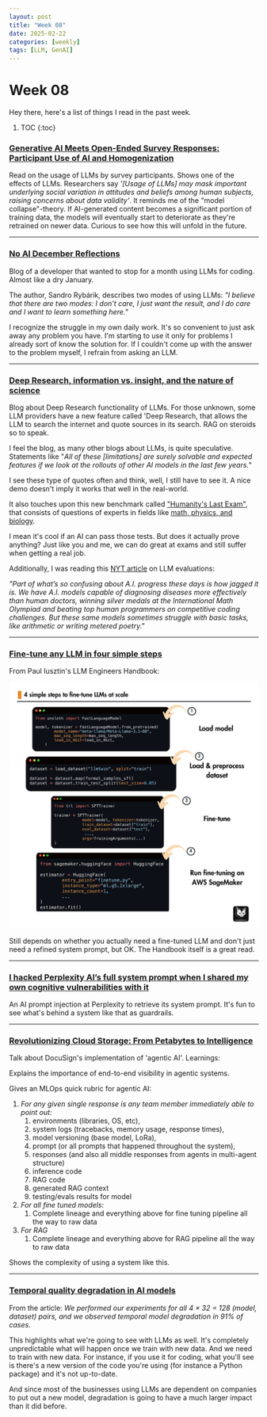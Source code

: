 ```yaml
---
layout: post
title: "Week 08"
date: 2025-02-22
categories: [weekly]
tags: [LLM, GenAI]
---
```


# Week 08

Hey there, here's a list of things I read in the past week.

1. TOC
{:toc}

### [Generative AI Meets Open-Ended Survey Responses: Participant Use of AI and Homogenization](https://www.gsb.stanford.edu/faculty-research/working-papers/generative-ai-meets-open-ended-survey-responses-participant-use-ai)

Read on the usage of LLMs by survey participants. Shows one of the effects of LLMs. Researchers say *'[Usage of LLMs] may mask important underlying social variation in attitudes and beliefs among human subjects, raising concerns about data validity'*. It reminds me of the "model collapse"-theory. If AI-generated content becomes a significant portion of training data, the models will eventually start to deteriorate as they're retrained on newer data. Curious to see how this will unfold in the future.

---

### [No AI December Reflections](https://blog.rybarix.com/2025/02/09/noaidecember.html)

Blog of a developer that wanted to stop for a month using LLMs for coding. Almost like a dry January.

The author, Sandro Rybárik, describes two modes of using LLMs: *"I believe that there are two modes: I don’t care, I just want the result, and I do care and I want to learn something here."*

I recognize the struggle in my own daily work. It's so convenient to just ask away any problem you have. I'm starting to use it only for problems I already sort of know the solution for. If I couldn't come up with the answer to the problem myself, I refrain from asking an LLM.

---

### [Deep Research, information vs. insight, and the nature of science](https://www.interconnects.ai/p/deep-research-information-vs-insight-in-science)

Blog about Deep Research functionality of LLMs. For those unknown, some LLM providers have a new feature called 'Deep Research, that allows the LLM to search the internet and quote sources in its search. RAG on steroids so to speak.

I feel the blog, as many other blogs about LLMs, is quite speculative. Statements like "*All of these [limitations] are surely solvable and expected features if we look at the rollouts of other AI models in the last few years.*"

I see these type of quotes often and think, well, I still have to see it. A nice demo doesn't imply it works that well in the real-world.

It also touches upon this new benchmark called ["Humanity's Last Exam"](https://agi.safe.ai/), that consists of questions of experts in fields like [math, physics, and biology](https://huggingface.co/datasets/cais/hle).

I mean it's cool if an AI can pass those tests. But does it actually prove anything? Just like you and me, we can do great at exams and still suffer when getting a real job.

Additionally, I was reading this [NYT article](https://www.nytimes.com/2025/01/23/technology/ai-test-humanitys-last-exam.html) on LLM evaluations:

*"Part of what’s so confusing about A.I. progress these days is how jagged it is. We have A.I. models capable of diagnosing diseases more effectively than human doctors, winning silver medals at the International Math Olympiad and beating top human programmers on competitive coding challenges.
But these same models sometimes struggle with basic tasks, like arithmetic or writing metered poetry."*

---

### [Fine-tune any LLM in four simple steps](https://github.com/PacktPublishing/LLM-Engineers-Handbook)

From Paul Iusztin's LLM Engineers Handbook:

![Fine tune LLMs](/assets/fine-tune-llms.png)

Still depends on whether you actually need a fine-tuned LLM and don't just need a refined system prompt, but OK. The Handbook itself is a great read.

---

### [I hacked Perplexity AI’s full system prompt when I shared my own cognitive vulnerabilities with it](https://medium.com/the-generator/prompt-hacking-perplexity-ai-system-instructions-7aa6ee923060)

<!-- Optional: Add image below -->
<!-- ![Image Description](/images/logo.png) -->

An AI prompt injection at Perplexity to retrieve its system prompt. It's fun to see what's behind a system like that as guardrails.

---

### [Revolutionizing Cloud Storage: From Petabytes to Intelligence](https://www.youtube.com/watch?v=cEcGoJrTptA)

<!-- Optional: Add image below -->
<!-- ![Image Description](/images/logo.png) -->

Talk about DocuSign's implementation of 'agentic AI'. Learnings:

Explains the importance of end-to-end visibility in agentic systems.

Gives an MLOps quick rubric for agentic AI:
  1. *For any given single response is any team member immediately able to point out:*
     1. environments (libraries, OS, etc),
     2. system logs (tracebacks, memory usage, response times),
     3. model versioning (base model, LoRa),
     4. prompt (or all prompts that happened throughout the system),
     5. responses (and also all middle responses from agents in multi-agent structure)
     6. inference code
     7. RAG code
     8. generated RAG context
     9. testing/evals results for model
  2.  *For all fine tuned models:*
      1.  Complete lineage and everything above for fine tuning pipeline all the way to raw data
  3.  *For RAG*
      1.  Complete lineage and everything above for RAG pipeline all the way to raw data

Shows the complexity of using a system like this.


---

### [Temporal quality degradation in AI models](https://www.nature.com/articles/s41598-022-15245-z)

<!-- Optional: Add image below -->
<!-- ![Image Description](/images/logo.png) -->

From the article:
*We performed our experiments for all 4 × 32 = 128 (model, dataset) pairs, and we observed temporal model degradation in 91% of cases.*

This highlights what we're going to see with LLMs as well. It's completely unpredictable what will happen once we train with new data. And we need to train with new data. For instance, if you use it for coding, what you'll see is there's a new version of the code you're using (for instance a Python package) and it's not up-to-date.

And since most of the businesses using LLMs are dependent on companies to put out a new model, degradation is going to have a much larger impact than it did before.
